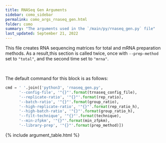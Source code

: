 ```yaml
---
title: RNASeq Gen Arguments
sidebar: como_sidebar
permalink: como_args_rnaseq_gen.html
folder: como
summary: "The arguments used in the `/main/py/rnaseq_gen.py` file"
last_updated: September 21, 2022
---
```


This file creates RNA sequencing matrices for total and mRNA preparation methods. As a result,this section is called twice, once with `--prep-method` set to `"total"`, and the second time set to `"mrna"`.

<br>

The default command for this block is as follows:
```python
cmd = ' '.join(['python3', 'rnaseq_gen.py', 
      '--config-file', '"{}"'.format(trnaseq_config_file), 
      '--replicate-ratio', '"{}"'.format(rep_ratio),   
      '--batch-ratio', '"{}"'.format(group_ratio),        
      '--high-replicate-ratio', '"{}"'.format(rep_ratio_h),    
      '--high-batch-ratio', '"{}"'.format(group_ratio_h),   
      '--filt-technique', '"{}"'.format(technique),  
      '--min-zfpkm', '"{}"'.format(min_zfpkm),
      '--library-prep', '"{}"'.format(prep_method)])       


```

{% include argument_table.html %}
